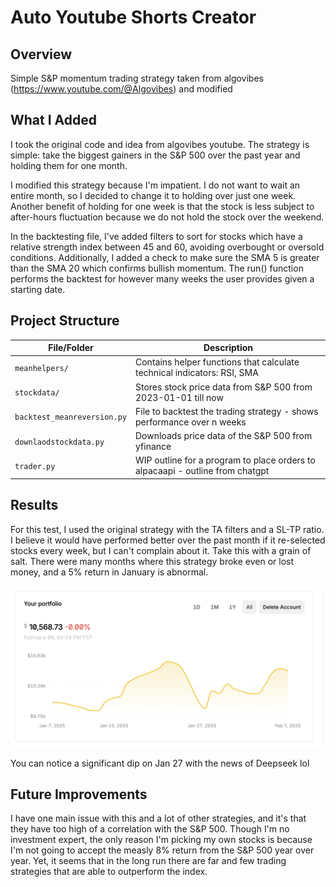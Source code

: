 # Auto Youtube Shorts Creator

## Overview

Simple S&P momentum trading strategy taken from algovibes (https://www.youtube.com/@Algovibes) and modified

## What I Added

I took the original code and idea from algovibes youtube. The strategy is simple: take the biggest gainers in the S&P 500 over
the past year and holding them for one month.

I modified this strategy because I'm impatient. I do not want to wait an entire month, so I decided to change it to holding over
just one week. Another benefit of holding for one week is that the stock is less subject to after-hours fluctuation because we do
not hold the stock over the weekend.

In the backtesting file, I've added filters to sort for stocks which have a relative strength index between 45 and 60, avoiding 
overbought or oversold conditions. Additionally, I added a check to make sure the SMA 5 is greater than the SMA 20 which confirms
bullish momentum. The run() function performs the backtest for however many weeks the user provides given a starting date.

## Project Structure

| File/Folder         | Description |
|---------------------|-------------|
| `meanhelpers/`      | Contains helper functions that calculate technical indicators: RSI, SMA |
| `stockdata/`        | Stores stock price data from S&P 500 from 2023-01-01 till now |
| `backtest_meanreversion.py`      | File to backtest the trading strategy - shows performance over n weeks |
| `downlaodstockdata.py`           | Downloads price data of the S&P 500 from yfinance |
| `trader.py`      | WIP outline for a program to place orders to alpacaapi - outline from chatgpt |

## Results

For this test, I used the original strategy with the TA filters and a SL-TP ratio. I believe it would have performed better over the past month if it re-selected stocks every week, but I can't complain about it. Take this with a grain of salt. There were many months where this strategy broke even or lost money, and a 5% return in January is abnormal. 

![January's Returns](january.png)

You can notice a significant dip on Jan 27 with the news of Deepseek lol

## Future Improvements

I have one main issue with this and a lot of other strategies, and it's that they have too high of a correlation with the S&P 500.
Though I'm no investment expert, the only reason I'm picking my own stocks is because I'm not going to accept the measly 8% return
from the S&P 500 year over year. Yet, it seems that in the long run there are far and few trading strategies that are able to outperform
the index.  
